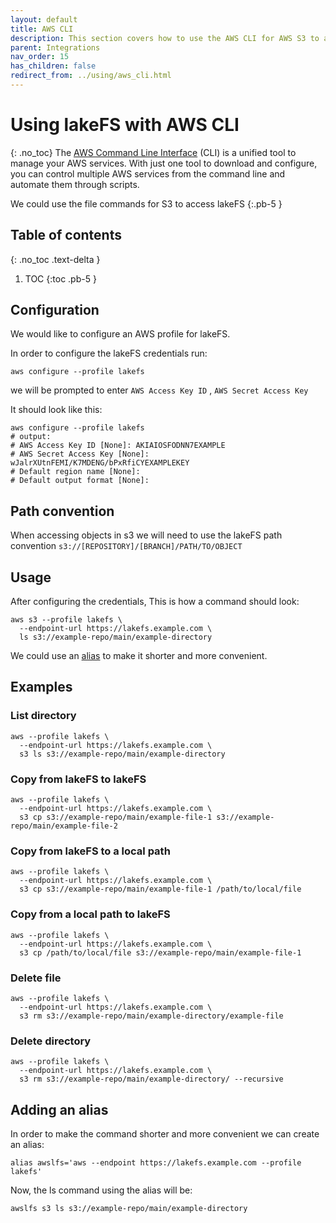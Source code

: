 ```yaml
---
layout: default
title: AWS CLI
description: This section covers how to use the AWS CLI for AWS S3 to access lakeFS.
parent: Integrations
nav_order: 15
has_children: false
redirect_from: ../using/aws_cli.html
---
```


# Using lakeFS with AWS CLI
{: .no_toc}
The [AWS Command Line Interface](https://aws.amazon.com/cli/) (CLI) is a unified tool to manage your AWS services.
With just one tool to download and configure,
you can control multiple AWS services from the command line and automate them through scripts.


We could use the file commands for S3 to access lakeFS
{:.pb-5 }

## Table of contents
{: .no_toc .text-delta }

1. TOC
{:toc .pb-5 }

## Configuration

We would like to configure an AWS profile for lakeFS.

In order to configure the lakeFS credentials run:
```shell
aws configure --profile lakefs
```
we will be prompted to enter ```AWS Access Key ID``` , ```AWS Secret Access Key``` 

It should look like this:
```shell
aws configure --profile lakefs
# output:  
# AWS Access Key ID [None]: AKIAIOSFODNN7EXAMPLE    
# AWS Secret Access Key [None]: wJalrXUtnFEMI/K7MDENG/bPxRfiCYEXAMPLEKEY
# Default region name [None]: 
# Default output format [None]:
```


## Path convention
When accessing objects in s3 we will need to use the lakeFS path convention
    ```s3://[REPOSITORY]/[BRANCH]/PATH/TO/OBJECT```

## Usage

After configuring the credentials, This is how a command should look:
```shell 
aws s3 --profile lakefs \
  --endpoint-url https://lakefs.example.com \
  ls s3://example-repo/main/example-directory
```

We could use an [alias](aws_cli.md#adding-an-alias) to make it shorter and more convenient.

## Examples

### List directory 

```shell 
aws --profile lakefs \
  --endpoint-url https://lakefs.example.com \
  s3 ls s3://example-repo/main/example-directory
```

### Copy from lakeFS to lakeFS

```shell
aws --profile lakefs \
  --endpoint-url https://lakefs.example.com \
  s3 cp s3://example-repo/main/example-file-1 s3://example-repo/main/example-file-2
```

### Copy from lakeFS to a local path
```shell
aws --profile lakefs \
  --endpoint-url https://lakefs.example.com \
  s3 cp s3://example-repo/main/example-file-1 /path/to/local/file
```
### Copy from a local path to lakeFS
```shell
aws --profile lakefs \
  --endpoint-url https://lakefs.example.com \
  s3 cp /path/to/local/file s3://example-repo/main/example-file-1
```
### Delete file 
```shell 
aws --profile lakefs \
  --endpoint-url https://lakefs.example.com \
  s3 rm s3://example-repo/main/example-directory/example-file
```

### Delete directory
```shell 
aws --profile lakefs \
  --endpoint-url https://lakefs.example.com \
  s3 rm s3://example-repo/main/example-directory/ --recursive
```

## Adding an alias

In order to make the command shorter and more convenient we can create an alias:

```shell
alias awslfs='aws --endpoint https://lakefs.example.com --profile lakefs'
```

Now, the ls command using the alias will be:
```shell
awslfs s3 ls s3://example-repo/main/example-directory
```
